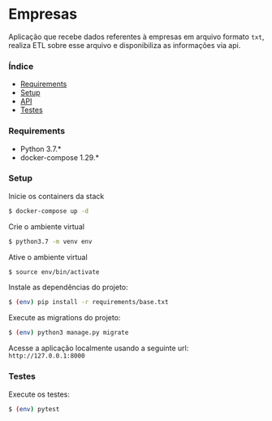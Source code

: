 # Empresas

Aplicação que recebe dados referentes à empresas em arquivo formato `txt`, realiza
ETL sobre esse arquivo e disponibiliza as informações via api.


### Índice

- [Requirements](#requirements)
- [Setup](#setup)
- [API](API.md)
- [Testes](#testes)


### Requirements

- Python 3.7.*
- docker-compose 1.29.*


### Setup

Inicie os containers da stack
```bash
$ docker-compose up -d
```

Crie o ambiente virtual
```bash
$ python3.7 -m venv env
```

Ative o ambiente virtual
```bash
$ source env/bin/activate
```

Instale as dependências do projeto:
```bash
$ (env) pip install -r requirements/base.txt
```

Execute as migrations do projeto:
```bash
$ (env) python3 manage.py migrate
```

Acesse a aplicação localmente usando a seguinte url: `http://127.0.0.1:8000`


### Testes

Execute os testes:
```bash
$ (env) pytest
```
